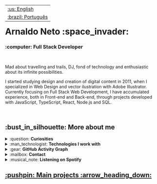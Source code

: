 <table align="right">
 <tr><td><a href="https://github.com/acn3to/acn3to/blob/main/readme.md">:us: English</a></td></tr>
 <tr><td><a href="https://github.com/acn3to/acn3to/blob/main/readme-pt-br.md">:brazil: Português</a></td></tr>
</table>

<h1>Arnaldo Neto :space_invader:</h1>
<h3>:computer: Full Stack Developer</h3>
  
<br>
 
Mad about travelling and trails, DJ, fond of technology and enthusiastic about its infinite possibilities.

I started studying design and creation of digital content in 2011, when I specialized in Web Design and vector ilustration with Adobe Illustrator. Currently focusing on Full Stack Web Development, I have accumulated experience, both in Front-end and Back-end, through projects developed with JavaScript, TypeScript, React, Node.js and SQL.

<br>

<h2>:bust_in_silhouette: More about me</h2>

<details>
 <summary>:question: <strong>Curiosities</strong></summary>
  <br>
    <div align="left">
:rocket: &nbsp; I work as a Full Stack Developer at <a href="https://www.linkedin.com/company/saltsystems/" target="_blank">Salt Systems</a>, developing applications in both Backend and Frontend, building API Rests, implementing automated solutions via WhatsApp and Telegram and providing environment maintenance in AWS and Docker.
    </div>
  <br>
    <div align="left">
:seedling: &nbsp; I'm always learning <strong>JavaScript</strong>, <strong>TypeScript</strong>, <strong>Node</strong> and <strong>React</strong>.
    </div>
  <br>
  <div align="left">
:speech_balloon: &nbsp; Ask me about <strong>anything</strong>! If I can help, it will be a pleasure!
  </div>
  <br>
</details>

<details>
 <summary>:man_technologist: <strong>Technologies I work with</strong></summary>
  <br>
    <div align="center">
      <a href="https://developer.mozilla.org/pt-BR/docs/Web/HTML" target="_blank">
        <img align="center" alt="HTML-Icon" height="60" width="60" src="https://cdn.jsdelivr.net/gh/devicons/devicon/icons/html5/html5-plain-wordmark.svg">&nbsp
      </a>
      <a href="https://developer.mozilla.org/pt-BR/docs/Web/HTML" target="_blank">
        <img align="center" alt="CSS-Icon" height="60" width="60" src="https://cdn.jsdelivr.net/gh/devicons/devicon/icons/css3/css3-plain-wordmark.svg">&nbsp
      </a>
      <a href="https://developer.mozilla.org/pt-BR/docs/Web/JavaScript" target="_blank">
        <img align="center" alt="Js-Icon" height="60" width="60" src="https://cdn.jsdelivr.net/gh/devicons/devicon/icons/javascript/javascript-plain.svg">&nbsp
      </a>
      <a href="https://www.typescriptlang.org/" target="_blank">
        <img align="center" alt="Ts-Icon" height="60" width="60" src="https://cdn.jsdelivr.net/gh/devicons/devicon/icons/typescript/typescript-plain.svg">
      </a>
    </div>    
  <br>
    <div align="center">
      <a href="https://getbootstrap.com/" target="_blank">
        <img align="center" alt="Bootstrap-Icon" height="60" width="60" src="https://cdn.jsdelivr.net/gh/devicons/devicon/icons/bootstrap/bootstrap-plain-wordmark.svg">&nbsp
      </a>
      <a href="https://sass-lang.com/" target="_blank">
        <img align="center" alt="Sass-Icon" height="60" width="60" src="https://cdn.jsdelivr.net/gh/devicons/devicon/icons/sass/sass-original.svg">&nbsp
      </a>
      <a href="https://tailwindcss.com/" target="_blank">
        <img align="center" alt="TailwindCSS-Icon" height="60" width="60" src="https://cdn.jsdelivr.net/gh/devicons/devicon/icons/tailwindcss/tailwindcss-plain.svg">
      </a>
    </div>    
  <br>
    <div align="center">
      <a href="https://pt-br.reactjs.org/" target="_blank">
        <img align="center" alt="React-Icon" height="60" width="60" src="https://cdn.jsdelivr.net/gh/devicons/devicon/icons/react/react-original-wordmark.svg">&nbsp
      </a>
      <a href="https://nextjs.org/" target="_blank">
        <img align="center" alt="Next-Icon" height="60" width="60" src="https://cdn.jsdelivr.net/gh/devicons/devicon/icons/nextjs/nextjs-line.svg">
      </a>
    </div>
  <br>
    <div align="center">
      <a href="https://nodejs.org/" target="_blank">
        <img align="center" alt="Node-Icon" height="60" width="60" src="https://cdn.jsdelivr.net/gh/devicons/devicon/icons/nodejs/nodejs-plain.svg">&nbsp
      </a>
      <a href="https://expressjs.com/" target="_blank">
        <img align="center" alt="Express-Icon" height="60" width="60" src="https://cdn.jsdelivr.net/gh/devicons/devicon/icons/express/express-original.svg">
      </a>
    </div>
  <br> 
    <div align="center">
      <a href="https://www.postgresql.org/" target="_blank">
        <img align="center" alt="PostgreSQL-Icon" height="60" width="60" src="https://cdn.jsdelivr.net/gh/devicons/devicon/icons/postgresql/postgresql-plain-wordmark.svg">&nbsp
      </a>
      <a href="https://www.mongodb.com/home" target="_blank">
        <img align="center" alt="MongoDB-Icon" height="60" width="60" src="https://cdn.jsdelivr.net/gh/devicons/devicon/icons/mongodb/mongodb-plain-wordmark.svg">
      </a>
    </div>
  <br>
</details>

<details>
 <summary>:gear: <strong>GitHub Activity Graph</strong></summary>
  <br>
    <div align="center">
      <img height="150em" src="https://github-profile-summary-cards.vercel.app/api/cards/stats?username=acn3to&theme=nord_dark"/>
    </div>    
  <br>
    <div align="center">
      <img height="150em" src="https://github-profile-summary-cards.vercel.app/api/cards/repos-per-language?username=acn3to&hide=java&theme=nord_dark"/>
      <img height="150em" src="https://github-profile-summary-cards.vercel.app/api/cards/most-commit-language?username=acn3to&theme=nord_dark"/>
    </div>
  <br>
    <div align="center">
      <img height="150em" src="https://github-profile-summary-cards.vercel.app/api/cards/profile-details?username=acn3to&theme=nord_dark"/>
    </div>
  <br> 
    <div align="center">
      <img height="150em" src="https://github-readme-streak-stats.herokuapp.com/?user=acn3to&hide_border=true&date_format=M%20j%5B%2C%20Y%5D&background=2D3742&stroke=2D3742&ring=6bbbca&fire=6bbbca&currStreakNum=fff&sideNums=6bbbca&currStreakLabel=6bbbca&sideLabels=fff&dates=fff"/>
    </div>
  <br>
</details>

<details>
 <summary>:mailbox: <strong>Contact</strong></summary>
  <br>
    <div align="center">
      <a href="mailto:costanetoow@gmail.com" target="_blank">
        <img align="center" height="40em" src="https://img.shields.io/badge/-Gmail-05122A?style=flat&logo=gmail" alt="gmail"/> 
      </a>
      <a href="https://discordapp.com/users/366398902846619649/" target="_blank">
        <img align="center" height="40em" src="https://img.shields.io/badge/-Discord-05122A?style=flat&logo=discord" alt="discord"/>
      </a>
    </div>    
  <br>
    <div align="center">
      <a href="https://www.linkedin.com/in/arnaldo-fullstack/" target="_blank">
        <img align="center" height="40em" src="https://img.shields.io/badge/-LinkedIn-05122A?style=flat&logo=linkedin" alt="linkedin"/>
      </a>
      <a href="https://www.instagram.com/acn3to/" target="_blank">
        <img align="center" height="40em" src="https://img.shields.io/badge/-Instagram-05122A?style=flat&logo=instagram" alt="instagram"/>
      </a>
    </div>
  <br> 
</details>

<details>
 <summary>:musical_note: <strong>Listening on Spotify</strong></summary>
  <br>
  <div align="center">
    <a href="https://github.com/acn3to">
    <img alt="Spotify" src="https://spotify-recently-played-readme.vercel.app/api?user=22x3z2opku3q4cig6csrgdk3a">
  </div>
</details>
 
<h2>:pushpin: Main projects :arrow_heading_down:</h2>
